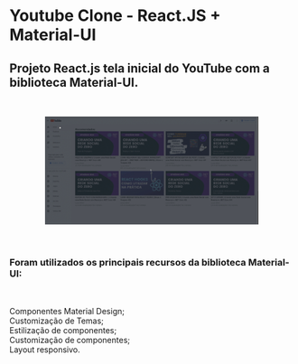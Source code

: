 # Youtube Clone - React.JS + Material-UI 


## Projeto React.js tela inicial do YouTube com a biblioteca Material-UI.

<br>
<p align="center">
  <img alt="Youtube Clone" src=".github/youtube.gif" width="75%">
</p>
<br>

### Foram utilizados os principais recursos da biblioteca Material-UI: 

<br>

Componentes Material Design; <br>
Customização de Temas; <br>
Estilização de componentes; <br>
Customização de componentes; <br>
Layout responsivo. <br>